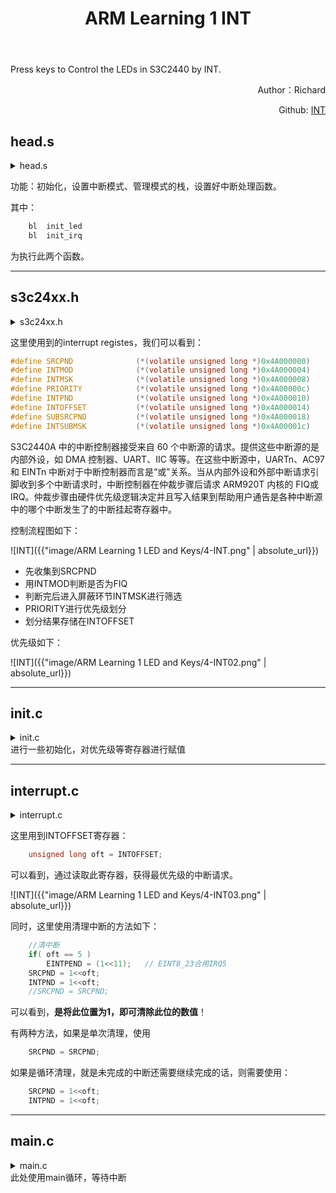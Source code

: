 ﻿---
layout: post
title: ARM Learning 1 INT
category: ARM
tags: [Education, Opioions]
---
Press keys to Control the LEDs in S3C2440 by INT.

<p align="right">
Author：Richard 
</p>

<p align="right">
Github:
<a href="https://github.com/CheKaiWei/ARM-Programming/tree/master/int"> INT</a>
</p>


## head.s
<details>
<summary>head.s</summary>

```C    
.extern     main
.text 
.global _start 
_start:
@******************************************************************************       
@ 中断向量，本程序中，除Reset和HandleIRQ外，其它异常都没有使用
@******************************************************************************       
    b   Reset

@ 0x04: 未定义指令中止模式的向量地址

@@ 数据不长久，因此使用变量来代替

HandleUndef:
    b   HandleUndef 
 
@ 0x08: 管理模式的向量地址，通过SWI指令进入此模式
HandleSWI:
    b   HandleSWI

@ 0x0c: 指令预取终止导致的异常的向量地址
HandlePrefetchAbort:
    b   HandlePrefetchAbort

@ 0x10: 数据访问终止导致的异常的向量地址
HandleDataAbort:
    b   HandleDataAbort

@ 0x14: 保留
HandleNotUsed:
    b   HandleNotUsed

@ 0x18: 中断模式的向量地址
    b   HandleIRQ

@ 0x1c: 快中断模式的向量地址
HandleFIQ:
    b   HandleFIQ

Reset:                  
    ldr sp, =4096           @ 设置栈指针，以下都是C函数，调用前需要设好栈
    bl  disable_watch_dog   @ 关闭WATCHDOG，否则CPU会不断重启

	@@ 什么是看门狗？为什么要设置？
	@@ C要设置堆栈
    
    msr cpsr_c, #0xd2       @ 进入中断模式
    ldr sp, =3072           @ 设置中断模式栈指针

    msr cpsr_c, #0xd3       @ 进入管理模式
    ldr sp, =4096           @ 设置管理模式栈指针，
                            @ 其实复位之后，CPU就处于管理模式，
                            @ 前面的“ldr sp, =4096”完成同样的功能，此句可省略

    bl  init_led            @ 初始化LED的GPIO管脚
    bl  init_irq            @ 调用中断初始化函数，在init.c中
    msr cpsr_c, #0x5f       @ 设置I-bit=0，开IRQ中断
    
    ldr lr, =halt_loop      @ 设置返回地址
    ldr pc, =main           @ 调用main函数
	@@ 跳
halt_loop:
    b   halt_loop

HandleIRQ:
    sub lr, lr, #4                  @ 计算返回地址
    stmdb   sp!,    { r0-r12,lr }   @ 保存使用到的寄存器
                                    @ 注意，此时的sp是中断模式的sp
                                    @ 初始值是上面设置的3072
    
    ldr lr, =int_return             @ 设置调用ISR即EINT_Handle函数后的返回地址  
    ldr pc, =EINT_Handle            @ 调用中断服务函数，在interrupt.c中
int_return:
    ldmia   sp!,    { r0-r12,pc }^  @ 中断返回, ^表示将spsr的值复制到cpsr
    
```

</details>

功能：初始化，设置中断模式、管理模式的栈，设置好中断处理函数。

其中：
```C
    bl  init_led
    bl  init_irq 
```
为执行此两个函数。

---

## s3c24xx.h
<details>
<summary>s3c24xx.h</summary>

```C
/* WOTCH DOG register */
#define     WTCON           (*(volatile unsigned long *)0x53000000)

/* SDRAM regisers */
#define     MEM_CTL_BASE    0x48000000
#define     SDRAM_BASE      0x30000000

/* NAND Flash registers */
#define NFCONF              (*(volatile unsigned int  *)0x4e000000)
#define NFCMD               (*(volatile unsigned char *)0x4e000004)
#define NFADDR              (*(volatile unsigned char *)0x4e000008)
#define NFDATA              (*(volatile unsigned char *)0x4e00000c)
#define NFSTAT              (*(volatile unsigned char *)0x4e000010)

/*GPIO registers*/
#define GPBCON              (*(volatile unsigned long *)0x56000010)
#define GPBDAT              (*(volatile unsigned long *)0x56000014)

#define GPFCON              (*(volatile unsigned long *)0x56000050)
#define GPFDAT              (*(volatile unsigned long *)0x56000054)
#define GPFUP               (*(volatile unsigned long *)0x56000058)

#define GPGCON              (*(volatile unsigned long *)0x56000060)
#define GPGDAT              (*(volatile unsigned long *)0x56000064)
#define GPGUP               (*(volatile unsigned long *)0x56000068)

#define GPHCON              (*(volatile unsigned long *)0x56000070)
#define GPHDAT              (*(volatile unsigned long *)0x56000074)
#define GPHUP               (*(volatile unsigned long *)0x56000078)



/*UART registers*/
#define ULCON0              (*(volatile unsigned long *)0x50000000)
#define UCON0               (*(volatile unsigned long *)0x50000004)
#define UFCON0              (*(volatile unsigned long *)0x50000008)
#define UMCON0              (*(volatile unsigned long *)0x5000000c)
#define UTRSTAT0            (*(volatile unsigned long *)0x50000010)
#define UTXH0               (*(volatile unsigned char *)0x50000020)
#define URXH0               (*(volatile unsigned char *)0x50000024)
#define UBRDIV0             (*(volatile unsigned long *)0x50000028)


/*interrupt registes*/
#define SRCPND              (*(volatile unsigned long *)0x4A000000)
#define INTMOD              (*(volatile unsigned long *)0x4A000004)
#define INTMSK              (*(volatile unsigned long *)0x4A000008)
#define PRIORITY            (*(volatile unsigned long *)0x4A00000c)
#define INTPND              (*(volatile unsigned long *)0x4A000010)
#define INTOFFSET           (*(volatile unsigned long *)0x4A000014)
#define SUBSRCPND           (*(volatile unsigned long *)0x4A000018)
#define INTSUBMSK           (*(volatile unsigned long *)0x4A00001c)

/*external interrupt registers*/
#define EINTMASK            (*(volatile unsigned long *)0x560000a4)
#define EINTPEND            (*(volatile unsigned long *)0x560000a8)
```
</details>

这里使用到的interrupt registes，我们可以看到：
```C
#define SRCPND              (*(volatile unsigned long *)0x4A000000)
#define INTMOD              (*(volatile unsigned long *)0x4A000004)
#define INTMSK              (*(volatile unsigned long *)0x4A000008)
#define PRIORITY            (*(volatile unsigned long *)0x4A00000c)
#define INTPND              (*(volatile unsigned long *)0x4A000010)
#define INTOFFSET           (*(volatile unsigned long *)0x4A000014)
#define SUBSRCPND           (*(volatile unsigned long *)0x4A000018)
#define INTSUBMSK           (*(volatile unsigned long *)0x4A00001c)
```
S3C2440A 中的中断控制器接受来自 60 个中断源的请求。提供这些中断源的是内部外设，如 DMA 控制器、UART、IIC 等等。在这些中断源中，UARTn、AC97 和 EINTn 中断对于中断控制器而言是“或”关系。当从内部外设和外部中断请求引脚收到多个中断请求时，中断控制器在仲裁步骤后请求 ARM920T 内核的 FIQ或 IRQ。仲裁步骤由硬件优先级逻辑决定并且写入结果到帮助用户通告是各种中断源中的哪个中断发生了的中断挂起寄存器中。

控制流程图如下：

![INT]({{"image/ARM Learning 1 LED and Keys/4-INT.png" | absolute_url}})

- 先收集到SRCPND
- 用INTMOD判断是否为FIQ
- 判断完后进入屏蔽环节INTMSK进行筛选
- PRIORITY进行优先级划分
- 划分结果存储在INTOFFSET

优先级如下：

![INT]({{"image/ARM Learning 1 LED and Keys/4-INT02.png" | absolute_url}})

---

## init.c
<details>
<summary>init.c</summary>

```C
/*
 * init.c: 进行一些初始化
 */ 

#include "s3c24xx.h"
/*
 * LED1,LED2,LED4对应GPF4、GPF5、GPF6
 */
#define	GPF4_out	(1<<(4*2))
#define	GPF5_out	(1<<(5*2))
#define	GPF6_out	(1<<(6*2))

#define	GPF4_msk	(3<<(4*2))
#define	GPF5_msk	(3<<(5*2))
#define	GPF6_msk	(3<<(6*2))

/*
 * S2,S3,S4对应GPF0、GPF2、GPG3
 */
#define GPF0_eint     (0x2<<(0*2))
#define GPF2_eint     (0x2<<(2*2))
#define GPG3_eint     (0x2<<(3*2))

#define GPF0_msk    (3<<(0*2))
#define GPF2_msk    (3<<(2*2))
#define GPG3_msk    (3<<(3*2))

/*
 * 关闭WATCHDOG，否则CPU会不断重启
 */
void disable_watch_dog(void)
{
    WTCON = 0;  // 关闭WATCHDOG很简单，往这个寄存器写0即可
}

void init_led(void)
{
    // LED1,LED2,LED4对应的3根引脚设为输出
    GPFCON &= ~(GPF4_msk | GPF5_msk | GPF6_msk);
    GPFCON |= GPF4_out | GPF5_out | GPF6_out;
}

/*
 * 初始化GPIO引脚为外部中断
 * GPIO引脚用作外部中断时，默认为低电平触发、IRQ方式(不用设置INTMOD)
 */ 
void init_irq( )
{
    // S2,S3对应的2根引脚设为中断引脚 EINT0,ENT2
    GPFCON &= ~(GPF0_msk | GPF2_msk);
    GPFCON |= GPF0_eint | GPF2_eint;

    // S4对应的引脚设为中断引脚EINT11
    GPGCON &= ~GPG3_msk;
    GPGCON |= GPG3_eint;
    
    // 对于EINT11，需要在EINTMASK寄存器中使能它
    EINTMASK &= ~(1<<11);
        
    /*
     * 设定优先级：
     * ARB_SEL0 = 00b, ARB_MODE0 = 0: REQ1 > REQ3，即EINT0 > EINT2
     * 仲裁器1、6无需设置
     * 最终：
     * EINT0 > EINT2 > EINT11即K2 > K3 > K4
     */
    PRIORITY = (PRIORITY & ((~0x01) | (0x3<<7))) | (0x0 << 7) ;

    // EINT0、EINT2、EINT8_23使能
    INTMSK   &= (~(1<<0)) & (~(1<<2)) & (~(1<<5));
}
```
</details>
进行一些初始化，对优先级等寄存器进行赋值

---

## interrupt.c
<details>
<summary>interrupt.c</summary>

interrupt.c
```C
#include "s3c24xx.h"

void EINT_Handle()
{
    unsigned long oft = INTOFFSET;
    unsigned long val;
    
    switch( oft )
    {
        // S2被按下
        case 0: 
        {   
            GPFDAT |= (0x7<<4);   // 所有LED熄灭
            GPFDAT &= ~(1<<4);      // LED1点亮
            break;
        }
        
        // S3被按下
        case 2:
        {   
            GPFDAT |= (0x7<<4);   // 所有LED熄灭
            GPFDAT &= ~(1<<5);      // LED2点亮
            break;
        }

        // K4被按下
        case 5:
        {   
            GPFDAT |= (0x7<<4);   // 所有LED熄灭
            GPFDAT &= ~(1<<6);      // LED4点亮                
            break;
        }

        default:
            break;
    }

    //清中断
    if( oft == 5 ) 
        EINTPEND = (1<<11);   // EINT8_23合用IRQ5
    SRCPND = 1<<oft;
    INTPND = 1<<oft;
	//SRCPND = SRCPND;
}

// 中断过程：
//
```
</details>

这里用到INTOFFSET寄存器：
```C
    unsigned long oft = INTOFFSET;
```
可以看到，通过读取此寄存器，获得最优先级的中断请求。

![INT]({{"image/ARM Learning 1 LED and Keys/4-INT03.png" | absolute_url}})

同时，这里使用清理中断的方法如下：
```C
    //清中断
    if( oft == 5 ) 
        EINTPEND = (1<<11);   // EINT8_23合用IRQ5
    SRCPND = 1<<oft;
    INTPND = 1<<oft;
	//SRCPND = SRCPND;
```
可以看到，**是将此位置为1，即可清除此位的数值**！

有两种方法，如果是单次清理，使用
```C
    SRCPND = SRCPND;
```
如果是循环清理，就是未完成的中断还需要继续完成的话，则需要使用：
```C
    SRCPND = 1<<oft;
    INTPND = 1<<oft;
```
---
## main.c
<details>
<summary>main.c</summary>
main.c
```C
int main()
{
    while(1);
    return 0;
}
```
</details>
此处使用main循环，等待中断

